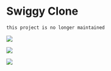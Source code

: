 # Swiggy Clone
`this project is no longer maintained`

![](https://github.com/ksheetal/Swiggy_Clone/blob/master/swiggyDemo.png)

![](https://github.com/ksheetal/Swiggy_Clone/blob/master/swiggyTwo.png)

![](https://github.com/ksheetal/Swiggy_Clone/blob/master/swiggyone.jpg)
